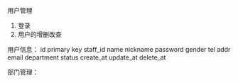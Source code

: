 用户管理

1. 登录
2. 用户的增删改查

用户信息：
id primary key
staff_id
name
nickname
password
gender
tel
addr
email
department
status
create_at
update_at
delete_at

部门管理：

